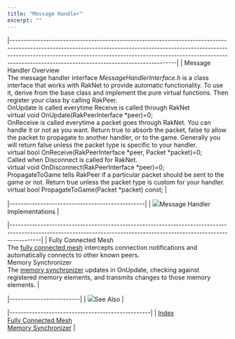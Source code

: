 ```yaml
---
title: "Message Handler"
excerpt: ""
---
```

|-----------------------------------------------------------------------------------------------------------------------------------------------------------------------------------------------------------------------------------------------------------------------------------------------------|
| Message Handler Overview                                                                                                                                                                                                                                                                            
  The message handler interface *MessageHandlerInterface.h* is a class interface that works with RakNet to provide automatic functionality. To use it, derive from the base class and implement the pure virtual functions. Then register your class by calling RakPeer.                              
  OnUpdate is called everytime Receive is called through RakNet                                                                                                                                                                                                                                       
  virtual void OnUpdate(RakPeerInterface \*peer)=0;                                                                                                                                                                                                                                                   
  OnReceive is called everytime a packet goes through RakNet. You can handle it or not as you want. Return true to absorb the packet, false to allow the packet to propagate to another handler, or to the game. Generally you will return false unless the packet type is specific to your handler.  
  virtual bool OnReceive(RakPeerInterface \*peer, Packet \*packet)=0;                                                                                                                                                                                                                                 
  Called when Disconnect is called for RakNet.                                                                                                                                                                                                                                                        
  virtual void OnDisconnect(RakPeerInterface \*peer)=0;                                                                                                                                                                                                                                               
  PropagateToGame tells RakPeer if a particular packet should be sent to the game or not. Return true unless the packet type is custom for your handler.                                                                                                                                              
  virtual bool PropagateToGame(Packet \*packet) const;                                                                                                                                                                                                                                                |

|------------------------------------------------|
| ![](spacer.gif)Message Handler Implementations |

|-----------------------------------------------------------------------------------------------------------------------------------------------------------------------|
| Fully Connected Mesh                                                                                                                                                  
  The [fully connected mesh](fullyconnectedmesh.html) intercepts connection notifications and automatically connects to other known peers.                              
  Memory Synchronizer                                                                                                                                                   
  The [memory synchronizer](memorysynchronizer.html) updates in OnUpdate, checking against registered memory elements, and transmits changes to those memory elements.  |

|-------------------------|
| ![](spacer.gif)See Also |

|--------------------------------------------------|
| [Index](index.html)                              
  [Fully Connected Mesh](fullyconnectedmesh.html)  
  [Memory Synchronizer](memorysynchronizer.html)   |
